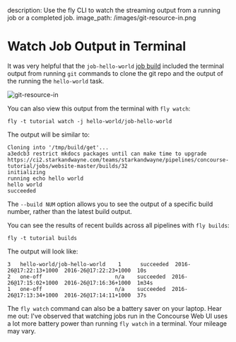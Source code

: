 description: Use the fly CLI to watch the streaming output from a running job or a completed job.
image_path: /images/git-resource-in.png

# Watch Job Output in Terminal

It was very helpful that the `job-hello-world` [job build](http://127.0.0.1:8080/teams/main/pipelines/helloworld/jobs/job-hello-world/builds/1) included the terminal output from running `git` commands to clone the git repo and the output of the running the `hello-world` task.

![git-resource-in](/images/git-resource-in.png)

You can also view this output from the terminal with `fly watch`:

```
fly -t tutorial watch -j hello-world/job-hello-world
```

The output will be similar to:

```
Cloning into '/tmp/build/get'...
a3edcb3 restrict mkdocs packages until can make time to upgrade https://ci2.starkandwayne.com/teams/starkandwayne/pipelines/concourse-tutorial/jobs/website-master/builds/32
initializing
running echo hello world
hello world
succeeded
```

The `--build NUM` option allows you to see the output of a specific build number, rather than the latest build output.


You can see the results of recent builds across all pipelines with `fly builds`:

```
fly -t tutorial builds
```

The output will look like:

```
3   hello-world/job-hello-world    1      succeeded  2016-26@17:22:13+1000  2016-26@17:22:23+1000  10s
2   one-off                       n/a    succeeded  2016-26@17:15:02+1000  2016-26@17:16:36+1000  1m34s
1   one-off                       n/a    succeeded  2016-26@17:13:34+1000  2016-26@17:14:11+1000  37s
```

The `fly watch` command can also be a battery saver on your laptop. Hear me out: I've observed that watching jobs run in the Concourse Web UI uses a lot more battery power than running `fly watch` in a terminal. Your mileage may vary.

